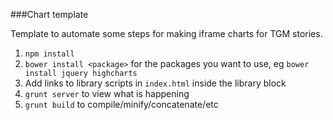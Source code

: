 ###Chart template

Template to automate some steps for making iframe charts for TGM stories.

1. `npm install`
2. `bower install <package>` for the packages you want to use, eg `bower install jquery highcharts`
3. Add links to library scripts in `index.html` inside the library block
4. `grunt server` to view what is happening
5. `grunt build` to compile/minify/concatenate/etc